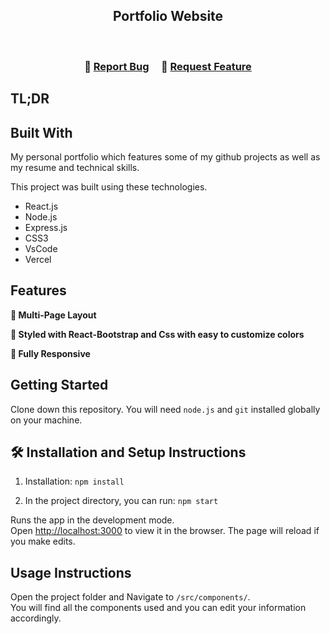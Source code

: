 <h2 align="center">
  Portfolio Website<br/>
</h2>
<br/>

<h3 align="center">
    🔹
    <a href="https://github.com/Kuesmar/Portfolio/issues">Report Bug</a> &nbsp; &nbsp;
    🔹
    <a href="https://github.com/Kuesmar/Portfolio/issues">Request Feature</a>
</h3>

## TL;DR

## Built With

My personal portfolio which features some of my github projects as well as my resume and technical skills.<br/>

This project was built using these technologies.

- React.js
- Node.js
- Express.js
- CSS3
- VsCode
- Vercel

## Features

**📖 Multi-Page Layout**

**🎨 Styled with React-Bootstrap and Css with easy to customize colors**

**📱 Fully Responsive**

## Getting Started

Clone down this repository. You will need `node.js` and `git` installed globally on your machine.

## 🛠 Installation and Setup Instructions

1. Installation: `npm install`

2. In the project directory, you can run: `npm start`

Runs the app in the development mode.\
Open [http://localhost:3000](http://localhost:3000) to view it in the browser.
The page will reload if you make edits.

## Usage Instructions

Open the project folder and Navigate to `/src/components/`. <br/>
You will find all the components used and you can edit your information accordingly.

